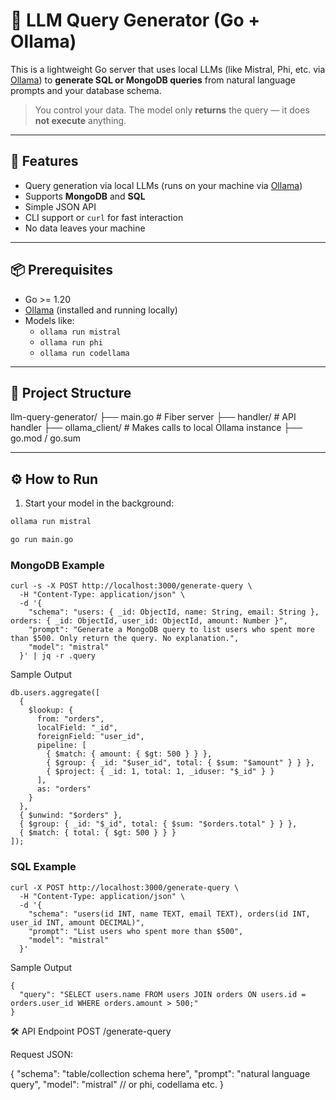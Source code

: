 # 🧠 LLM Query Generator (Go + Ollama)

This is a lightweight Go server that uses local LLMs (like Mistral, Phi, etc. via [Ollama](https://ollama.com/)) to **generate SQL or MongoDB queries** from natural language prompts and your database schema.

> You control your data. The model only **returns** the query — it does **not execute** anything.

---

## 🚀 Features

- Query generation via local LLMs (runs on your machine via [Ollama](https://ollama.com))
- Supports **MongoDB** and **SQL**
- Simple JSON API
- CLI support or `curl` for fast interaction
- No data leaves your machine

---

## 📦 Prerequisites

- Go >= 1.20
- [Ollama](https://ollama.com/download) (installed and running locally)
- Models like:
  - `ollama run mistral`
  - `ollama run phi`
  - `ollama run codellama`

---

## 📁 Project Structure

llm-query-generator/
├── main.go # Fiber server
├── handler/ # API handler
├── ollama_client/ # Makes calls to local Ollama instance
├── go.mod / go.sum



---

## ⚙️ How to Run

1. Start your model in the background:

```bash
ollama run mistral

go run main.go

```

### MongoDB Example
```
curl -s -X POST http://localhost:3000/generate-query \
  -H "Content-Type: application/json" \
  -d '{
    "schema": "users: { _id: ObjectId, name: String, email: String }, orders: { _id: ObjectId, user_id: ObjectId, amount: Number }",
    "prompt": "Generate a MongoDB query to list users who spent more than $500. Only return the query. No explanation.",
    "model": "mistral"
  }' | jq -r .query
```
Sample Output
```
db.users.aggregate([
  {
    $lookup: {
      from: "orders",
      localField: "_id",
      foreignField: "user_id",
      pipeline: [
        { $match: { amount: { $gt: 500 } } },
        { $group: { _id: "$user_id", total: { $sum: "$amount" } } },
        { $project: { _id: 1, total: 1, _iduser: "$_id" } }
      ],
      as: "orders"
    }
  },
  { $unwind: "$orders" },
  { $group: { _id: "$_id", total: { $sum: "$orders.total" } } },
  { $match: { total: { $gt: 500 } } }
]);
```
### SQL Example
```
curl -X POST http://localhost:3000/generate-query \
  -H "Content-Type: application/json" \
  -d '{
    "schema": "users(id INT, name TEXT, email TEXT), orders(id INT, user_id INT, amount DECIMAL)",
    "prompt": "List users who spent more than $500",
    "model": "mistral"
  }'
```
Sample Output
```
{
  "query": "SELECT users.name FROM users JOIN orders ON users.id = orders.user_id WHERE orders.amount > 500;"
}
```
🛠️ API Endpoint
POST /generate-query

Request JSON:

{
  "schema": "table/collection schema here",
  "prompt": "natural language query",
  "model": "mistral" // or phi, codellama etc.
}
